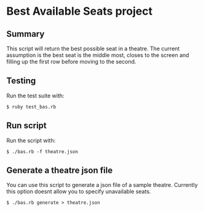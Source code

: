 # Best Available Seats project

## Summary
This script will return the best possible seat in a theatre. The current assumption is the best seat is the middle most, closes to the screen and filling up the first row before moving to the second.

## Testing
Run the test suite with:

    $ ruby test_bas.rb

## Run script
Run the script with:

    $ ./bas.rb -f theatre.json

## Generate a theatre json file
You can use this script to generate a json file of a sample theatre. Currently this option doesnt allow you to specify unavailable seats.

    $ ./bas.rb generate > theatre.json
